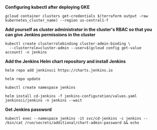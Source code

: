**Configuring kubectl after deploying GKE**
```
gcloud container clusters get-credentials $(terraform output -raw kubernetes_cluster_name) --region us-central1-f
```

**Add yourself as cluster administrator in the cluster's RBAC so that you can give Jenkins permissions in the cluster**
```
kubectl create clusterrolebinding cluster-admin-binding \
  --clusterrole=cluster-admin --user=$(gcloud config get-value account) -n jenkins
```
**Add the Jenkins Helm chart repository and install Jenkins**
```
helm repo add jenkinsci https://charts.jenkins.io

helm repo update

kubectl create namespace jenkins

helm install cd-jenkins -f jenkins-configuration/values.yaml jenkinsci/jenkins -n jenkins --wait
```
**Get Jenkins password**
```
kubectl exec --namespace jenkins -it svc/cd-jenkins -c jenkins -- /bin/cat /run/secrets/additional/chart-admin-password && echo
```